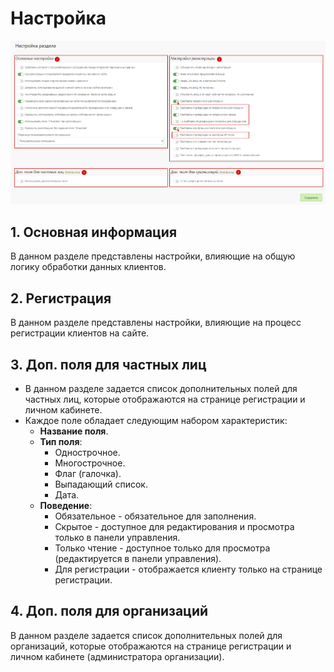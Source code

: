 # Настройка
![](../_media/customer/customer11.png ':size=70%')
## 1. Основная информация
В данном разделе представлены настройки, влияющие на общую логику обработки данных клиентов.

## 2. Регистрация
В данном разделе представлены настройки, влияющие на процесс регистрации клиентов на сайте.

## 3. Доп. поля для частных лиц
* В данном разделе задается список дополнительных полей для частных лиц, которые отображаются на странице регистрации и личном кабинете.
* Каждое поле обладает следующим набором характеристик:
    + **Название поля**.
    + **Тип поля**:
        - Однострочное.
        - Многострочное.
        - Флаг (галочка).
        - Выпадающий список.
        - Дата.
    + **Поведение**:
        - Обязательное - обязательное для заполнения.
        - Скрытое - доступное для редактирования и просмотра только в панели управления.
        - Только чтение - доступное только для просмотра (редактируется в панели управления).
        - Для регистрации - отображается клиенту только на странице регистрации.

## 4. Доп. поля для организаций
В данном разделе задается список дополнительных полей для организаций, которые отображаются на странице регистрации и личном кабинете (администратора организации).